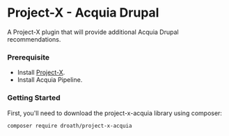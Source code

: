 # Project-X - Acquia Drupal

A Project-X plugin that will provide additional Acquia Drupal recommendations.

### Prerequisite
  - Install [Project-X](http://github/droath/project-x).
  - Install Acquia Pipeline.

### Getting Started

First, you'll need to download the project-x-acquia library using composer:

```bash
composer require droath/project-x-acquia
```
